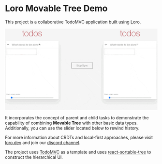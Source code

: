 # Loro Movable Tree Demo

This project is a collaborative TodoMVC application built using Loro. 

![Alt text](assets/record.gif)

It incorporates the concept of parent and child tasks to demonstrate the capability of combining **Movable Tree** with other basic data types. Additionally, you can use the slider located below to rewind history. 

For more information about CRDTs and local-first approaches, please visit [loro.dev](loro.dev) and join our [discord channel](https://discord.gg/tUsBSVfqzf). 

The project uses [TodoMVC](https://todomvc.com/) as a template and uses [react-sortable-tree](https://github.com/nosferatu500/react-sortable-tree) to construct the hierarchical UI.